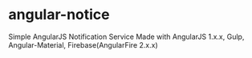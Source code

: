 # angular-notice
Simple AngularJS Notification Service
Made with AngularJS 1.x.x, Gulp, Angular-Material, Firebase(AngularFire 2.x.x)
